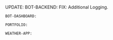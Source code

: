 UPDATE:
    BOT-BACKEND:
      FIX: Additional Logging.

    BOT-DASHBOARD:

    PORTFOLIO:

    WEATHER-APP:
